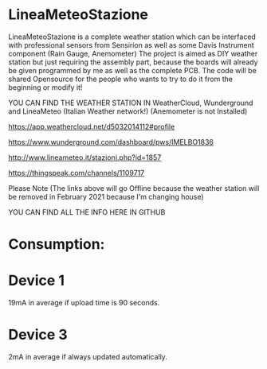 # LineaMeteoStazione
LineaMeteoStazione is a complete weather station which can be interfaced with professional sensors from Sensirion as well as some Davis Instrument component (Rain Gauge, Anemometer) The project is aimed as DIY weather station but just requiring the assembly part, because the boards will already be given programmed by me as well as the complete PCB. The code will be shared Opensource for the people who wants to try to do it from the beginning or modify it! 

YOU CAN FIND THE WEATHER STATION IN WeatherCloud, Wunderground and LineaMeteo (Italian Weather network!) (Anemometer is not Installed)

https://app.weathercloud.net/d5032014112#profile

https://www.wunderground.com/dashboard/pws/IMELBO1836

http://www.lineameteo.it/stazioni.php?id=1857

https://thingspeak.com/channels/1109717

Please Note (The links above will go Offline because the weather station will be removed in February 2021 because I'm changing house)

YOU CAN FIND ALL THE INFO HERE IN GITHUB


# Consumption:

# Device 1 
19mA in average if upload time is 90 seconds.

# Device 3 
2mA in average if always updated automatically.
